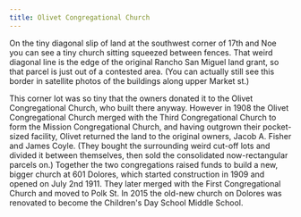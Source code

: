 ```yaml
---
title: Olivet Congregational Church
---
```



On the tiny diagonal slip of land at the southwest corner of 17th and Noe you can see a tiny church sitting squeezed between fences. That weird diagonal line is the edge of the original Rancho San Miguel land grant, so that parcel is just out of a contested area. (You can actually still see this border in satellite photos of the buildings along upper Market st.)

This corner lot was so tiny that the owners donated it to the Olivet Congregational Church, who built there anyway. However in 1908 the Olivet Congregational Church merged with the Third Congregational Church to form the Mission Congregational Church, and having outgrown their pocket-sized facility, Olivet returned the land to the original owners, Jacob A. Fisher and James Coyle. (They bought the surrounding weird cut-off lots and divided it between themselves, then sold the consolidated now-rectangular parcels on.) Together the two congregations raised funds to build a new, bigger church at 601 Dolores, which started construction in 1909 and opened on July 2nd 1911. They later merged with the First Congregational Church and moved to Polk St.
In 2015 the old-new church on Dolores was renovated to become the Children's Day School Middle School.
